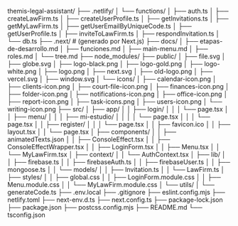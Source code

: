 themis-legal-assistant/
├── .netlify/
│   └── functions/
│       ├── auth.ts
│       ├── createLawFirm.ts
│       ├── createUserProfile.ts
│       ├── getInvitations.ts
│       ├── getMyLawFirm.ts
│       ├── getUserEmailByUniqueCode.ts
│       ├── getUserProfile.ts
│       ├── inviteToLawFirm.ts
│       ├── respondInvitation.ts
│       └── db.ts
├── .next/                         # (generado por Next.js)
├── docs/
│   ├── etapas-de-desarrollo.md
│   ├── funciones.md
│   ├── main-menu.md
│   ├── roles.md
│   └── tree.md
├── node_modules/
├── public/
│   ├── file.svg
│   ├── globe.svg
│   ├── logo-black.png
│   ├── logo-gold.png
│   ├── logo-white.png
│   ├── logo.png
│   ├── next.svg
│   ├── old-logo.png
│   ├── vercel.svg
│   ├── window.svg
│   └── icons/
│       ├── calendar-icon.png
│       ├── clients-icon.png
│       ├── court-file-icon.png
│       ├── finances-icon.png
│       ├── folder-icon.png
│       ├── notifications-icon.png
│       ├── office-icon.png
│       ├── report-icon.png
│       ├── task-icons.png
│       ├── users-icon.png
│       └── writing-icon.png
├── src/
│   ├── app/
│   │   ├── login/
│   │   │   └── page.tsx
│   │   ├── menu/
│   │   │   ├── mi-estudio/
│   │   │   │   └── page.tsx
│   │   │   └── page.tsx
│   │   ├── register/
│   │   │   └── page.tsx
│   │   ├── favicon.ico
│   │   ├── layout.tsx
│   │   └── page.tsx
│   ├── components/
│   │   ├── animatedTexts.json
│   │   ├── ConsoleEffect.tsx
│   │   ├── ConsoleEffectWrapper.tsx
│   │   ├── LoginForm.tsx
│   │   ├── Menu.tsx
│   │   └── MyLawFirm.tsx
│   ├── context/
│   │   └── AuthContext.tsx
│   ├── lib/
│   │   ├── firebase.ts
│   │   ├── firebaseAuth.ts
│   │   ├── firebaseUser.ts
│   │   ├── mongoose.ts
│   │   └── models/
│   │       ├── Invitation.ts
│   │       └── LawFirm.ts
│   ├── styles/
│   │   ├── global.css
│   │   ├── LoginForm.module.css
│   │   ├── Menu.module.css
│   │   └── MyLawFirm.module.css
│   └── utils/
│       └── generateCode.ts
├── .env.local
├── .gitignore
├── eslint.config.mjs
├── netlify.toml
├── next-env.d.ts
├── next.config.ts
├── package-lock.json
├── package.json
├── postcss.config.mjs
├── README.md
└── tsconfig.json
